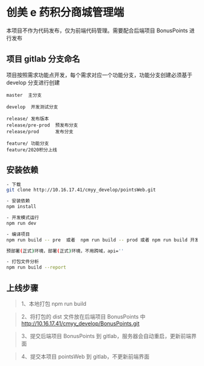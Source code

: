 # 创美 e 药积分商城管理端

本项目不作为代码发布，仅为前端代码管理。需要配合后端项目 BonusPoints 进行发布

## 项目 gitlab 分支命名

项目按照需求功能点开发，每个需求对应一个功能分支，功能分支创建必须基于 develop 分支进行创建

```
master  主分支

develop  开发测试分支

release/ 发布版本
release/pre-prod  预发布分支
release/prod      发布分支

feature/ 功能分支
feature/2020积分上线

```

## 安装依赖

```bash
- 下载
git clone http://10.16.17.41/cmyy_develop/pointsWeb.git

- 安装依赖
npm install

- 开发模式运行
npm run dev

- 编译项目
npm run build -- pre  或者  npm run build -- prod 或者 npm run build 开发测试环境，

预部署(正式)环境，部署(正式)环境，不用跨域，api=''

- 打包文件分析
npm run build --report

```

## 上线步骤

> 1、本地打包 npm run build

> 2、将打包的 dist 文件放在后端项目 BonusPoints 中 http://10.16.17.41/cmyy_develop/BonusPoints.git

> 3、提交后端项目 BonusPoints 到 gitlab，服务器会自动重启，更新前端界面

> 4、提交本项目 pointsWeb 到 gitlab，不更新前端界面

